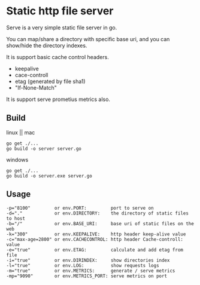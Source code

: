 # Static http file server

Serve is a very simple static file server in go.

You can map/share a directory with specific base uri, and you can show/hide the directory indexes.

It is support basic cache control headers.
-  keepalive
-  cace-controll
-  etag (generated by file sha1)
-  "If-None-Match"

It is support serve prometius metrics also.


## Build

linux || mac
```
go get ./...
go build -o server server.go
```


windows
```
go get ./...
go build -o server.exe server.go
```


## Usage
```
-p="8100"         or env.PORT:         port to serve on
-d="."            or env.DIRECTORY:    the directory of static files to host
-b="/"            or env.BASE_URI:     base uri of static files on the web
-k="300"          or env.KEEPALIVE:    http header keep-alive value
-c="max-age=2800" or env.CACHECONTROL: http header Cache-controll: value
-e="true"         or env.ETAG:         calculate and add etag from file
-i="true"         or env.DIRINDEX:     show directories index
-l="true"         or env.LOG:          show requests logs
-m="true"         or env.METRICS:      generate / serve metrics
-mp="9090"        or env.METRICS_PORT: serve metrics on port
```
